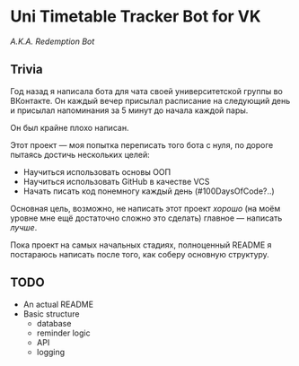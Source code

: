
# Uni Timetable Tracker Bot for VK

*A.K.A. Redemption Bot*

## Trivia

Год назад я написала бота для чата своей университетской группы во ВКонтакте. Он каждый вечер присылал расписание на следующий день и присылал напоминания за 5 минут до начала каждой пары. 

Он был крайне плохо написан.

Этот проект — моя попытка переписать того бота с нуля, по дороге пытаясь достичь нескольких целей:

- Научиться использовать основы ООП
- Научиться использовать GitHub в качестве VCS
- Начать писать код понемногу каждый день (#100DaysOfCode?..)

Основная цель, возможно, не написать этот проект *хорошо* (на моём уровне мне ещё достаточно сложно это сделать) главное — написать *лучше*.

Пока проект на самых начальных стадиях, полноценный README я постараюсь написать после того, как соберу основную структуру.

## TODO

- An actual README 
- Basic structure
  - database
  - reminder logic
  - API
  - logging
